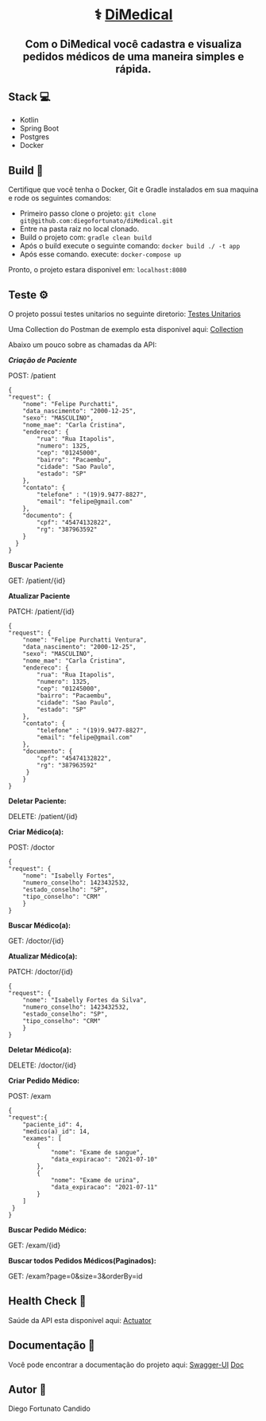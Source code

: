 
<h1 align="center">
   ⚕️ <a href="#" alt="site do DiMedical"> DiMedical </a>
</h1>

<h2 align="center">
   Com o DiMedical você cadastra e visualiza pedidos médicos de uma maneira simples e rápida.
</h2>


## [](https://github.com/diegofortunato/diMedical#stack-)Stack  💻

-   Kotlin
-   Spring Boot
-   Postgres
-   Docker

## [](https://github.com/diegofortunato/diMedical#build--)Build  🚀

Certifique que você tenha o Docker, Git e Gradle instalados em sua maquina e rode os seguintes comandos:

-   Primeiro passo clone o projeto:  `git clone git@github.com:diegofortunato/diMedical.git`
-   Entre na pasta raiz no local clonado.
-   Build o projeto com:  `gradle clean build`
-   Após o build execute o seguinte comando:  `docker build ./ -t app`
-   Após esse comando. execute:  `docker-compose up`

Pronto, o projeto estara disponivel em:  `localhost:8080`


## [](https://github.com/diegofortunato/diMedical#teste-%EF%B8%8F)Teste  ⚙️

O projeto possui testes unitarios no seguinte diretorio: [Testes Unitarios](https://github.com/diegofortunato/diMedical/tree/master/src/test/kotlin/com/dimedical)

Uma Collection do Postman de exemplo esta disponivel aqui:  [Collection](https://github.com/diegofortunato/diMedical/blob/develop/dimedical.postman_collection)

Abaixo um pouco sobre as chamadas da API:

***Criação de Paciente***

POST:  /patient

    {
    "request": {
        "nome": "Felipe Purchatti",
        "data_nascimento": "2000-12-25",
        "sexo": "MASCULINO",
        "nome_mae": "Carla Cristina",
        "endereco": {
            "rua": "Rua Itapolis",
            "numero": 1325,
            "cep": "01245000",
            "bairro": "Pacaembu",
            "cidade": "Sao Paulo",
            "estado": "SP"
        },
        "contato": {
            "telefone" : "(19)9.9477-8827",
            "email": "felipe@gmail.com"
        },
        "documento": {
            "cpf": "45474132822",
            "rg": "387963592"
        }
      }
    }

**Buscar Paciente**

GET: /patient/{id}

 **Atualizar Paciente**

PATCH: /patient/{id}

    {
    "request": {
        "nome": "Felipe Purchatti Ventura",
        "data_nascimento": "2000-12-25",
        "sexo": "MASCULINO",
        "nome_mae": "Carla Cristina",
        "endereco": {
            "rua": "Rua Itapolis",
            "numero": 1325,
            "cep": "01245000",
            "bairro": "Pacaembu",
            "cidade": "Sao Paulo",
            "estado": "SP"
        },
        "contato": {
            "telefone" : "(19)9.9477-8827",
            "email": "felipe@gmail.com"
        },
        "documento": {
            "cpf": "45474132822",
            "rg": "387963592"
         }
	    }
    }	

**Deletar Paciente:** 

DELETE: /patient/{id}

**Criar Médico(a):**

POST: /doctor

    {
    "request": {
        "nome": "Isabelly Fortes",
        "numero_conselho": 1423432532,
        "estado_conselho": "SP",
        "tipo_conselho": "CRM"
	    }
    }

**Buscar Médico(a):** 

GET: /doctor/{id}

**Atualizar Médico(a):**

PATCH: /doctor/{id}

    {
    "request": {
        "nome": "Isabelly Fortes da Silva",
        "numero_conselho": 1423432532,
        "estado_conselho": "SP",
        "tipo_conselho": "CRM"
	    }
    }

**Deletar Médico(a):** 

DELETE: /doctor/{id}


**Criar Pedido Médico:** 

POST: /exam

    {
    "request":{
        "paciente_id": 4,
        "medico(a)_id": 14,
        "exames": [
            {
                "nome": "Exame de sangue",
                "data_expiracao": "2021-07-10"
            },
            {
                "nome": "Exame de urina",
                "data_expiracao": "2021-07-11"
            }
        ]
     }
    }

**Buscar Pedido Médico:** 

GET: /exam/{id}

**Buscar todos Pedidos Médicos(Paginados):** 

GET: /exam?page=0&size=3&orderBy=id

## [](https://github.com/diegofortunato/xy-inc#documeta%C3%A7%C3%A3o-)Health Check  🏥

Saúde da API esta disponivel aqui:  [Actuator](http://localhost:8080/actuator/health)


## [](https://github.com/diegofortunato/diMedical#documeta%C3%A7%C3%A3o-)Documentação  📝

Você pode encontrar a documentação do projeto aqui: [Swagger-UI](http://localhost:8080/swagger-ui.html#/)
                                                    [Doc](https://github.com/diegofortunato/diMedical/blob/develop/swagger.yml)

## [](https://github.com/diegofortunato/diMedical#autor-)Autor  🦸

Diego Fortunato Candido

